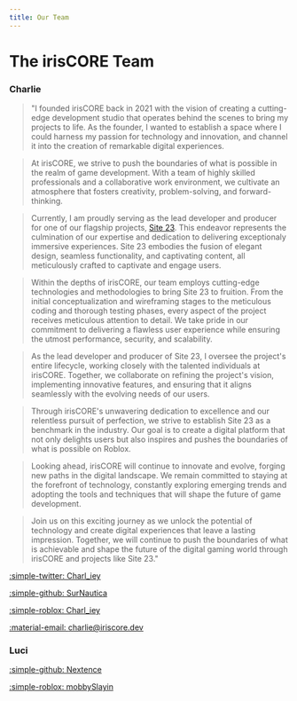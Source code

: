 ```yaml
---
title: Our Team
---
```


[Site 23]: site23.iriscore.dev

The irisCORE Team
=================

### Charlie

>"I founded irisCORE back in 2021 with the vision of creating a cutting-edge development studio that operates behind the scenes to bring my projects to life. As the founder, I wanted to establish a space where I could harness my passion for technology and innovation, and channel it into the creation of remarkable digital experiences.

> At irisCORE, we strive to push the boundaries of what is possible in the realm of game development. With a team of highly skilled professionals and a collaborative work environment, we cultivate an atmosphere that fosters creativity, problem-solving, and forward-thinking.

> Currently, I am proudly serving as the lead developer and producer for one of our flagship projects, [Site 23]. This endeavor represents the culmination of our expertise and dedication to delivering exceptionaly immersive experiences. Site 23 embodies the fusion of elegant design, seamless functionality, and captivating content, all meticulously crafted to captivate and engage users.

> Within the depths of irisCORE, our team employs cutting-edge technologies and methodologies to bring Site 23 to fruition. From the initial conceptualization and wireframing stages to the meticulous coding and thorough testing phases, every aspect of the project receives meticulous attention to detail. We take pride in our commitment to delivering a flawless user experience while ensuring the utmost performance, security, and scalability.

> As the lead developer and producer of Site 23, I oversee the project's entire lifecycle, working closely with the talented individuals at irisCORE. Together, we collaborate on refining the project's vision, implementing innovative features, and ensuring that it aligns seamlessly with the evolving needs of our users.

> Through irisCORE's unwavering dedication to excellence and our relentless pursuit of perfection, we strive to establish Site 23 as a benchmark in the industry. Our goal is to create a digital platform that not only delights users but also inspires and pushes the boundaries of what is possible on Roblox.

> Looking ahead, irisCORE will continue to innovate and evolve, forging new paths in the digital landscape. We remain committed to staying at the forefront of technology, constantly exploring emerging trends and adopting the tools and techniques that will shape the future of game development.

> Join us on this exciting journey as we unlock the potential of technology and create digital experiences that leave a lasting impression. Together, we will continue to push the boundaries of what is achievable and shape the future of the digital gaming world through irisCORE and projects like Site 23."

[:simple-twitter: Charl_iey](https://twitter.com/Charl_iey)

[:simple-github: SurNautica](https://github.com/SurNautica)

[:simple-roblox: Charl_iey](https://www.roblox.com/users/202696816/profile)

[:material-email: charlie@iriscore.dev](mailto:charlie@iriscore.dev)

### Luci

[:simple-github: Nextence](https://github.com/Nextence)

[:simple-roblox: mobbySlayin](https://www.roblox.com/users/111079434/profile)